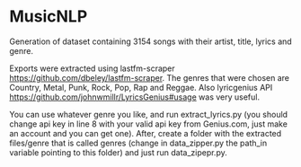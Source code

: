 # MusicNLP
Generation of dataset containing 3154 songs with their artist, title, lyrics and genre.

Exports were extracted using lastfm-scraper https://github.com/dbeley/lastfm-scraper. The genres that were chosen are Country, Metal, Punk, Rock, Pop, Rap and Reggae.
Also lyricgenius API https://github.com/johnwmillr/LyricsGenius#usage was very useful.

You can use whatever genre you like, and run extract_lyrics.py (you should change api key in line 8 with your valid api key from Genius.com, just make an account and you can get one).
After, create a folder with the extracted files/genre that is called genres (change in data_zipper.py the path_in variable pointing to this folder) and just run
data_zipepr.py.
